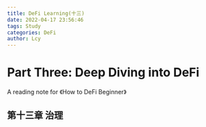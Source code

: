 ```yaml
---
title: DeFi Learning(十三)
date: 2022-04-17 23:56:46
tags: Study
categories: DeFi
author: Lcy
---
```


# Part Three: Deep Diving into DeFi

A reading note for 《How to DeFi Beginner》

## 第十三章 治理

